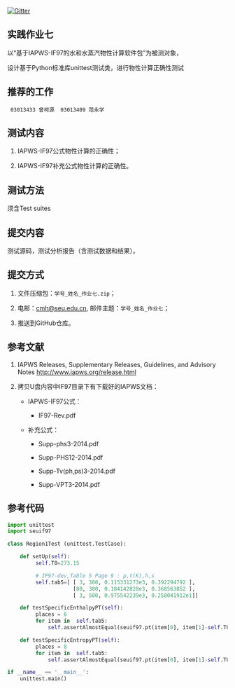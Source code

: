 
[![Gitter](https://badges.gitter.im/Py03013052/Students2016.svg)](https://gitter.im/Py03013052/Students2016?utm_source=badge&utm_medium=badge&utm_campaign=pr-badge)

## 实践作业七

以“基于IAPWS-IF97的水和水蒸汽物性计算软件包”为被测对象，

   设计基于Python标准库unittest测试类，进行物性计算正确性测试

## 推荐的工作

	 03013433 曾柯源  03013409 范永学

## 测试内容

1.	IAPWS-IF97公式物性计算的正确性；

2.	IAPWS-IF97补充公式物性计算的正确性。

## 测试方法

   须含Test suites
## 提交内容

测试源码，测试分析报告（含测试数据和结果）。

## 提交方式

1. 文件压缩包：`学号_姓名_作业七.zip`；

2. 电邮：cmh@seu.edu.cn, 邮件主题：`学号_姓名_作业七`；

3. 推送到GitHub仓库。

## 参考文献

1. IAPWS Releases, Supplementary Releases, Guidelines, and Advisory Notes
     http://www.iapws.org/release.html

2. 拷贝U盘内容中IF97目录下有下载好的IAPWS文档：

    * IAPWS-IF97公式：

      * IF97-Rev.pdf

    * 补充公式：

      * Supp-phs3-2014.pdf

      * Supp-PHS12-2014.pdf

      * Supp-Tv(ph,ps)3-2014.pdf

      * Supp-VPT3-2014.pdf

## 参考代码

```python
import unittest
import seuif97

class Region1Test (unittest.TestCase):

    def setUp(self):
         self.T0=273.15

         # IF97-dev,Table 5 Page 9 : p,t(K),h,s
         self.tab5=[ [ 3, 300, 0.115331273e3, 0.392294792 ],
                     [80, 300, 0.184142828e3, 0.368563852 ],
                     [ 3, 500, 0.975542239e3, 0.258041912e1]]

    def testSpecificEnthalpyPT(self):
         places = 6
         for item in  self.tab5:
             self.assertAlmostEqual(seuif97.pt(item[0], item[1]-self.T0,4),item[2],places)

    def testSpecificEntropyPT(self):
         places = 8
         for item in  self.tab5:
             self.assertAlmostEqual(seuif97.pt(item[0], item[1]-self.T0,5),item[3],places)

if __name__ == '__main__':
    unittest.main()            
```
